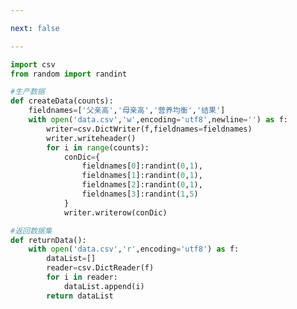 ```yaml
---

next: false

---
```




<BlogInfo id="1146" title="23.createData" author="白日梦想猿" pv=0 read_times=0 pre_cost_time="0分37秒" category="算法" tag_list="['算法']" create_time="2021.04.18 11:20:24" update_time="2021.04.18 20:34:46" />

```python
import csv
from random import randint

#生产数据
def createData(counts):
    fieldnames=['父亲高','母亲高','营养均衡','结果']
    with open('data.csv','w',encoding='utf8',newline='') as f:
        writer=csv.DictWriter(f,fieldnames=fieldnames)
        writer.writeheader()
        for i in range(counts):
            conDic={
                fieldnames[0]:randint(0,1),
                fieldnames[1]:randint(0,1),
                fieldnames[2]:randint(0,1),
                fieldnames[3]:randint(1,5)
            }
            writer.writerow(conDic)

#返回数据集
def returnData():
    with open('data.csv','r',encoding='utf8') as f:
        dataList=[]
        reader=csv.DictReader(f)
        for i in reader:
            dataList.append(i)
        return dataList






```



<ActionBox />
